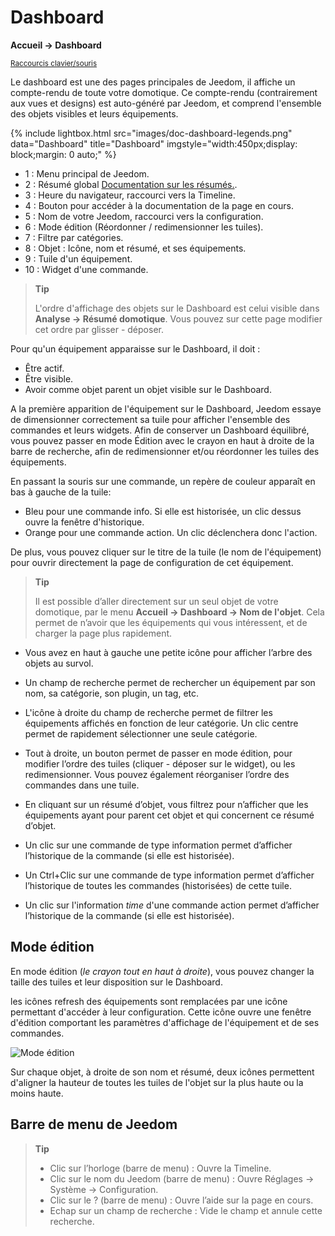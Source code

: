 # Dashboard
**Accueil → Dashboard**

<small>[Raccourcis clavier/souris](shortcuts)</small>

Le dashboard est une des pages principales de Jeedom, il affiche un compte-rendu de toute votre domotique.
Ce compte-rendu (contrairement aux vues et designs) est auto-généré par Jeedom, et comprend l'ensemble des objets visibles et leurs équipements.

{% include lightbox.html src="images/doc-dashboard-legends.png" data="Dashboard" title="Dashboard" imgstyle="width:450px;display: block;margin: 0 auto;" %}

- 1 : Menu principal de Jeedom.
- 2 : Résumé global [Documentation sur les résumés.](../../concept/summary).
- 3 : Heure du navigateur, raccourci vers la Timeline.
- 4 : Bouton pour accéder à la documentation de la page en cours.
- 5 : Nom de votre Jeedom, raccourci vers la configuration.
- 6 : Mode édition (Réordonner / redimensionner les tuiles).
- 7 : Filtre par catégories.
- 8 : Objet : Icône, nom et résumé, et ses équipements.
- 9 : Tuile d'un équipement.
- 10 : Widget d'une commande.

> **Tip**
>
> L'ordre d'affichage des objets sur le Dashboard est celui visible dans **Analyse → Résumé domotique**. Vous pouvez sur cette page modifier cet ordre par glisser - déposer.

Pour qu'un équipement apparaisse sur le Dashboard, il doit :
- Être actif.
- Être visible.
- Avoir comme objet parent un objet visible sur le Dashboard.

A la première apparition de l'équipement sur le Dashboard, Jeedom essaye de dimensionner correctement sa tuile pour afficher l'ensemble des commandes et leurs widgets.
Afin de conserver un Dashboard équilibré, vous pouvez passer en mode Édition avec le crayon en haut à droite de la barre de recherche, afin de redimensionner et/ou réordonner les tuiles des équipements.

En passant la souris sur une commande, un repère de couleur apparaît en bas à gauche de la tuile:
- Bleu pour une commande info. Si elle est historisée, un clic dessus ouvre la fenêtre d'historique.
- Orange pour une commande action. Un clic déclenchera donc l'action.

De plus, vous pouvez cliquer sur le titre de la tuile (le nom de l'équipement) pour ouvrir directement la page de configuration de cet équipement.

> **Tip**
>
> Il est possible d’aller directement sur un seul objet de votre domotique, par le menu **Accueil → Dashboard → Nom de l'objet**.
> Cela permet de n’avoir que les équipements qui vous intéressent, et de charger la page plus rapidement.

- Vous avez en haut à gauche une petite icône pour afficher l’arbre des objets au survol.
- Un champ de recherche permet de rechercher un équipement par son nom, sa catégorie, son plugin, un tag, etc.
- L'icône à droite du champ de recherche permet de filtrer les équipements affichés en fonction de leur catégorie. Un clic centre permet de rapidement sélectionner une seule catégorie.
- Tout à droite, un bouton permet de passer en mode édition, pour modifier l’ordre des tuiles (cliquer - déposer sur le widget), ou les redimensionner. Vous pouvez également réorganiser l’ordre des commandes dans une tuile.

- En cliquant sur un résumé d’objet, vous filtrez pour n’afficher que les équipements ayant pour parent cet objet et qui concernent ce résumé d’objet.

- Un clic sur une commande de type information permet d’afficher l’historique de la commande (si elle est historisée).
- Un Ctrl+Clic sur une commande de type information permet d’afficher l’historique de toutes les commandes (historisées) de cette tuile.
- Un clic sur l'information *time* d'une commande action permet d’afficher l’historique de la commande (si elle est historisée).


## Mode édition

En mode édition (*le crayon tout en haut à droite*), vous pouvez changer la taille des tuiles et leur disposition sur le Dashboard.

les icônes refresh des équipements sont remplacées par une icône permettant d'accéder à leur configuration. Cette icône ouvre une fenêtre d'édition comportant les paramètres d'affichage de l'équipement et de ses commandes.

![Mode édition](./images/EditDashboardModal.gif)

Sur chaque objet, à droite de son nom et résumé, deux icônes permettent d'aligner la hauteur de toutes les tuiles de l'objet sur la plus haute ou la moins haute.

## Barre de menu de Jeedom

> **Tip**
>
> - Clic sur l’horloge (barre de menu) : Ouvre la Timeline.
> - Clic sur le nom du Jeedom (barre de menu) : Ouvre Réglages → Système → Configuration.
> - Clic sur le ? (barre de menu) : Ouvre l’aide sur la page en cours.
> - Echap sur un champ de recherche : Vide le champ et annule cette recherche.
